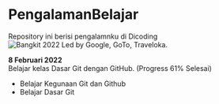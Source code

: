 # PengalamanBelajar
Repository ini berisi pengalamnku di Dicoding ![Bangkit 2022 Led by Google, GoTo, Traveloka](https://grow.google/intl/id_id/bangkit/).

**8 Februari 2022** <br>
Belajar kelas Dasar Git dengan GitHub. (Progress 61% Selesai)
  - Belajar Kegunaan Git dan Github
  - Belajar Dasar Git
